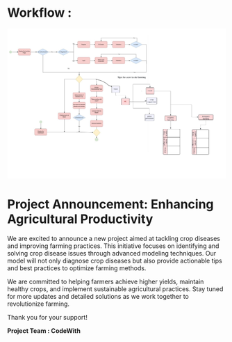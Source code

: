 # Workflow :
<img src="https://github.com/shivamprasad1001/Smart_Agriculture/blob/main/workFlow_page-0001.jpg">

# Project Announcement: Enhancing Agricultural Productivity

We are excited to announce a new project aimed at tackling crop diseases and improving farming practices. This initiative focuses on identifying and solving crop disease issues through advanced modeling techniques. Our model will not only diagnose crop diseases but also provide actionable tips and best practices to optimize farming methods.

We are committed to helping farmers achieve higher yields, maintain healthy crops, and implement sustainable agricultural practices. Stay tuned for more updates and detailed solutions as we work together to revolutionize farming.

Thank you for your support!

**Project Team : CodeWith**
